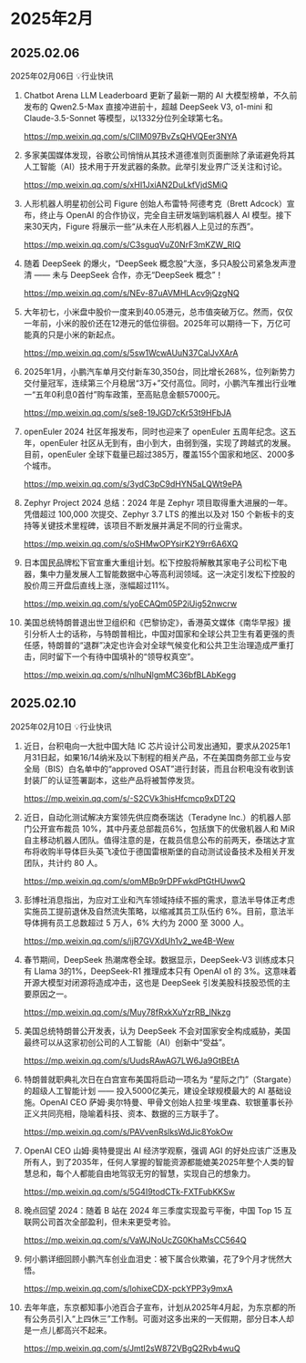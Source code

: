 # 2025年2月



## 2025.02.06

2025年02月06日 💡行业快讯

1. Chatbot Arena LLM Leaderboard 更新了最新一期的 AI 大模型榜单，不久前发布的 Qwen2.5-Max 直接冲进前十，超越 DeepSeek V3, o1-mini 和 Claude-3.5-Sonnet 等模型，以1332分位列全球第七名。

   https://mp.weixin.qq.com/s/CIlM097BvZsQHVQEer3NYA

2. 多家美国媒体发现，谷歌公司悄悄从其技术道德准则页面删除了承诺避免将其人工智能（AI）技术用于开发武器的条款。此举引发业界广泛关注和讨论。

   https://mp.weixin.qq.com/s/xHI1JxiAN2DuLkfVjdSMiQ

3. 人形机器人明星初创公司 Figure 创始人布雷特·阿德考克（Brett Adcock）宣布，终止与 OpenAI 的合作协议，完全自主研发端到端机器人 AI 模型。接下来30天内，Figure 将展示一些“从未在人形机器人上见过的东西”。

   https://mp.weixin.qq.com/s/C3sguqVuZ0NrF3mKZW_RIQ

4. 随着 DeepSeek 的爆火，“DeepSeek 概念股”大涨，多只A股公司紧急发声澄清 —— 未与 DeepSeek 合作，亦无“DeepSeek 概念”！

   https://mp.weixin.qq.com/s/NEv-87uAVMHLAcv9jQzgNQ

5. 大年初七，小米盘中股价一度来到40.05港元，总市值突破万亿。然而，仅仅一年前，小米的股价还在12港元的低位徘徊。2025年可以期待一下，万亿可能真的只是小米的新起点。

   https://mp.weixin.qq.com/s/5sw1WcwAUuN37CalJvXArA

6. 2025年1月，小鹏汽车单月交付新车30,350台，同比增长268%，位列新势力交付量冠军，连续第三个月稳居“3万+”交付高位。同时，小鹏汽车推出行业唯一“五年0利息0首付”购车政策，至高贴息金额57000元。

   https://mp.weixin.qq.com/s/se8-19JGD7cKr53t9HFbJA

7. openEuler 2024 社区年报发布，同时也迎来了 openEuler 五周年纪念。这五年，openEuler 社区从无到有，由小到大，由弱到强，实现了跨越式的发展。目前，openEuler 全球下载量已超过385万，覆盖155个国家和地区、2000多个城市。

   https://mp.weixin.qq.com/s/3ydC3pC9dHYN5aLQWt9ePA

8. Zephyr Project 2024 总结：2024 年是 Zephyr 项目取得重大进展的一年。凭借超过 100,000 次提交、Zephyr 3.7 LTS 的推出以及对 150 个新板卡的支持等关键技术里程碑，该项目不断发展并满足不同的行业需求。

   https://mp.weixin.qq.com/s/oSHMwOPYsirK2Y9rr6A6XQ

9. 日本国民品牌松下官宣重大重组计划。松下控股将解散其家电子公司松下电器，集中力量发展人工智能数据中心等高利润领域。这一决定引发松下控股的股价周三开盘后直线上涨，涨幅超过11%。

   https://mp.weixin.qq.com/s/yoECAQm05P2iUig52nwcrw

10. 美国总统特朗普退出世卫组织和《巴黎协定》，香港英文媒体《南华早报》援引分析人士的话称，与特朗普相比，中国对国家和全球公共卫生有着更强的责任感，特朗普的“退群”决定也许会对全球气候变化和公共卫生治理造成严重打击，同时留下一个有待中国填补的“领导权真空”。

    https://mp.weixin.qq.com/s/nlhuNlgmMC36bfBLAbKegg



## 2025.02.10

2025年02月10日 💡行业快讯

1. 近日，台积电向一大批中国大陆 IC 芯片设计公司发出通知，要求从2025年1月31日起，如果16/14纳米及以下制程的相关产品，不在美国商务部工业与安全局（BIS）白名单中的“approved OSAT”进行封装，而且台积电没有收到该封装厂的认证签署副本，这些产品将被暂停发货。

   https://mp.weixin.qq.com/s/-S2CVk3hisHfcmcp9xDT2Q

2. 近日，自动化测试解决方案领先供应商泰瑞达（Teradyne Inc.）的机器人部门公开宣布裁员 10%，其中丹麦总部裁员6%，包括旗下的优傲机器人和 MiR 自主移动机器人团队。值得注意的是，在裁员信息公布的前两天，泰瑞达才宣布将收购半导体巨头英飞凌位于德国雷根斯堡的自动测试设备技术及相关开发团队，共计约 80 人。

   https://mp.weixin.qq.com/s/omMBp9rDPFwkdPtGtHUwwQ

3. 彭博社消息指出，为应对工业和汽车领域持续不振的需求，意法半导体正考虑实施员工提前退休及自然流失策略，以缩减其员工队伍约 6%。目前，意法半导体拥有员工总数超过 5 万人，6% 大约为 2000 至 3000 人。

   https://mp.weixin.qq.com/s/ijR7GVXdUh1v2_we4B-Wew

4. 春节期间，DeepSeek 热潮席卷全球。数据显示，DeepSeek-V3 训练成本只有 Llama 3的1%，DeepSeek-R1 推理成本只有 OpenAI o1 的 3%。这意味着开源大模型对闭源将造成冲击，这也是 DeepSeek 引发美股科技股恐慌的主要原因之一。

   https://mp.weixin.qq.com/s/Muy78fRxkXuYzrRB_lNkzg

5. 美国总统特朗普公开发表，认为 DeepSeek 不会对国家安全构成威胁，美国最终可以从这家初创公司的人工智能（AI）创新中“受益”。

   https://mp.weixin.qq.com/s/UudsRAwAG7LW6Ja9GtBEtA

6. 特朗普就职典礼次日在白宫宣布美国将启动一项名为 “星际之门”（Stargate） 的超级人工智能计划 —— 投入5000亿美元，建设全球规模最大的 AI 基础设施。OpenAI CEO 萨姆·奥尔特曼、甲骨文创始人拉里·埃里森、软银董事长孙正义共同亮相，隐喻着科技、资本、数据的三方联手了。

   https://mp.weixin.qq.com/s/PAVvenRslksWdJic8YokOw

7. OpenAI CEO 山姆·奥特曼提出 AI 经济学观察，强调 AGI 的好处应该广泛惠及所有人，到了2035年，任何人掌握的智能资源都能媲美2025年整个人类的智慧总和，每个人都能自由地驾驭无穷的智慧，实现自己的想象力。

   https://mp.weixin.qq.com/s/5G4I9todCTk-FXTFubKKSw

8. 晚点回望 2024：随着 B 站在 2024 年三季度实现盈亏平衡，中国 Top 15 互联网公司首次全部盈利，但未来更受考验。

   https://mp.weixin.qq.com/s/VaWJNoUcZG0KhaMsCC564Q

9. 何小鹏详细回顾小鹏汽车创业血泪史：被下属合伙欺骗，花了9个月才恍然大悟。

   https://mp.weixin.qq.com/s/lohixeCDX-pckYPP3y9mxA

10. 去年年底，东京都知事小池百合子宣布，计划从2025年4月起，为东京都的所有公务员引入“上四休三”工作制。可面对这多出来的一天假期，部分日本人却是一点儿都高兴不起来。

    https://mp.weixin.qq.com/s/JmtI2sW872VBgQ2Rvb4wuQ